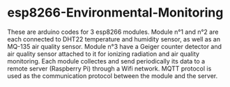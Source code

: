 # esp8266-Environmental-Monitoring
These are arduino codes for 3 esp8266 modules. Module n°1 and n°2 are each connected to DHT22 temperature and humidity sensor, as well as an MQ-135 air quality sensor. Module n°3 have a Geiger counter detector and air quality sensor attached to it for ionizing radiation and air quality monitoring. 
Each module collectes and send periodically its data to a remote server (Raspberry Pi) through a Wifi network. MQTT protocol is used as the communication protocol between the module and the server.

